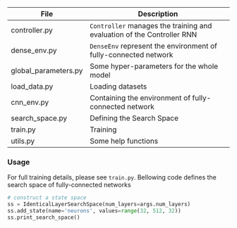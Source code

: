 
| File                 | Description                                                  |
| -------------------- | ------------------------------------------------------------ |
| controller.py        | `Controller` manages the training and evaluation of the Controller RNN |
| dense_env.py         | `DenseEnv` represent the environment of fully-connected network |
| global_parameters.py | Some hyper-parameters for the whole model                    |
| load_data.py         | Loading datasets                                             |
| cnn_env.py           | Containing the environment of fully-connected network        |
| search_space.py      | Defining the Search Space                                    |
| train.py             | Training                                                     |
| utils.py             | Some help functions                                          |


### Usage

For full training details, please see `train.py`.  Bellowing code defines the search space of fully-connected networks

```python
# construct a state space
ss = IdenticalLayerSearchSpace(num_layers=args.num_layers)
ss.add_state(name='neurons', values=range(32, 512, 32))
ss.print_search_space()
```


